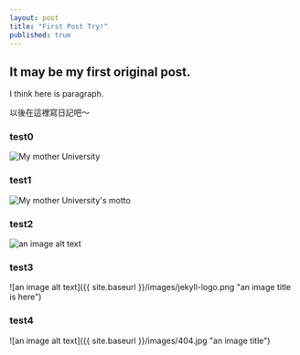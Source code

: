 ```yaml
---
layout: post
title: "First Post Try!"
published: true
---
```


## It may be my first original post.

I think here is paragraph.

以後在這裡寫日記吧～
### test0
![My mother University](http://www.xmu.edu.cn/images/xiaohui.jpg "校徽")

### test1
![My mother University's motto](http://www.xmu.edu.cn/images/xiaoxun.gif "校训")
### test2
![an image alt text](/images/jekyll-logo.png "an image title")
### test3
![an image alt text]({{ site.baseurl }}/images/jekyll-logo.png "an image title is here")
### test4
![an image alt text]({{ site.baseurl }}/images/404.jpg "an image title")
